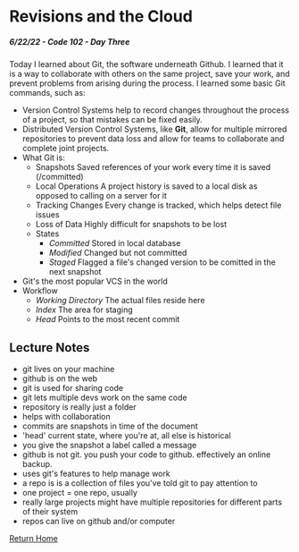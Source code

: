 
# Revisions and the Cloud

##### 6/22/22 - Code 102 - Day Three

Today I learned about Git, the software underneath Github. I learned that it is a way to collaborate with others on the same project, save your work, and prevent problems from arising during the process. I learned some basic Git commands, such as:



* Version Control Systems help to record changes throughout the process of a project, so that mistakes can be fixed easily.
* Distributed Version Control Systems, like **Git**, allow for multiple mirrored repositories to prevent data loss and allow for teams to collaborate and complete joint projects.
*  What Git is:
   * Snapshots
  Saved references of your work every time it is saved (/committed)
   * Local Operations
  A project history is saved to a local disk as opposed to calling on a server for it
   * Tracking Changes
  Every change is tracked, which helps detect file issues
   * Loss of Data
  Highly difficult for snapshots to be lost
   * States
      * _Committed_
      Stored in local database
      * _Modified_
      Changed but not committed
      * _Staged_
      Flagged a file's changed version to be comitted in the next snapshot
* Git's the most popular VCS in the world
* Workflow
  * _Working Directory_
  The actual files reside here
  * _Index_
  The area for staging
  * _Head_
  Points to the most recent commit

## Lecture Notes

- git lives on your machine
- github is on the web
- git is used for sharing code
- git lets multiple devs work on the same code
- repository is really just a folder
- helps with collaboration
- commits are snapshots in time of the document
- 'head' current state, where you're at, all else is historical
- you give the snapshot a label called a message
- github is not git. you push your code to github. effectively an online backup.
- uses git's features to help manage work
- a repo is is a collection of files you've told git to pay attention to
- one project = one repo, usually
- really large projects might have multiple repositories for different parts of their system
- repos can live on github and/or computer

[Return Home](https://kvvpa.github.io/reading-notes/)
